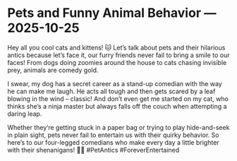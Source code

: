 # Pets and Funny Animal Behavior — 2025-10-25

Hey all you cool cats and kittens! 🐱 Let’s talk about pets and their hilarious antics because let’s face it, our furry friends never fail to bring a smile to our faces! From dogs doing zoomies around the house to cats chasing invisible prey, animals are comedy gold.

I swear, my dog has a secret career as a stand-up comedian with the way he can make me laugh. He acts all tough and then gets scared by a leaf blowing in the wind – classic! And don’t even get me started on my cat, who thinks she’s a ninja master but always falls off the couch when attempting a daring leap.

Whether they’re getting stuck in a paper bag or trying to play hide-and-seek in plain sight, pets never fail to entertain us with their quirky behavior. So here’s to our four-legged comedians who make every day a little brighter with their shenanigans! 🐾✨ #PetAntics #ForeverEntertained